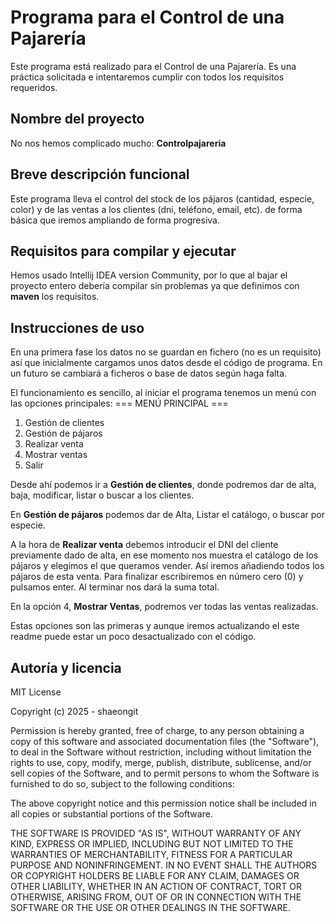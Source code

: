 # Programa para el Control de una Pajarería
Este programa está realizado para el Control de una Pajarería. Es una práctica solicitada e intentaremos cumplir con todos los requisitos requeridos. 

## Nombre del proyecto
No nos hemos complicado mucho: **Controlpajareria**

## Breve descripción funcional
 Este programa lleva el control del stock de los pájaros (cantidad, especie, color) y de las ventas a los clientes (dni, teléfono, email, etc). de forma básica que iremos ampliando de forma progresiva. 

## Requisitos para compilar y ejecutar
 Hemos usado Intellij IDEA version Community, por lo que al bajar el proyecto entero debería compilar sin problemas ya que definimos con **maven** los requisitos.
 
## Instrucciones de uso
 En una primera fase los datos no se guardan en fichero (no es un requisito) así que inicialmente cargamos unos datos desde el código de programa. En un futuro se cambiará a ficheros o base de datos según haga falta.
 
 El funcionamiento es sencillo, al iniciar el programa tenemos un menú con las opciones principales:
 === MENÚ PRINCIPAL ===
1. Gestión de clientes
2. Gestión de pájaros
3. Realizar venta
4. Mostrar ventas
5. Salir

Desde ahí podemos ir a **Gestión de clientes**, donde podremos dar de alta, baja, modificar, listar o buscar a los clientes.

En **Gestión de pájaros** podemos dar de Alta, Listar el catálogo, o buscar por especie. 

A la hora de **Realizar venta** debemos introducir el DNI del cliente previamente dado de alta, en ese momento nos muestra el catálogo de los pájaros y elegimos el que queramos vender. Así iremos añadiendo todos los pájaros de esta venta. Para finalizar escribiremos en número cero (0) y pulsamos enter. Al terminar nos dará la suma total.

En la opción 4, **Mostrar Ventas**, podremos ver todas las ventas realizadas.

Estas opciones son las primeras y aunque iremos actualizando el este readme puede estar un poco desactualizado con el código.

 

## Autoría y licencia
MIT License

Copyright (c) 2025 - shaeongit

Permission is hereby granted, free of charge, to any person obtaining a copy
of this software and associated documentation files (the "Software"), to deal
in the Software without restriction, including without limitation the rights
to use, copy, modify, merge, publish, distribute, sublicense, and/or sell
copies of the Software, and to permit persons to whom the Software is
furnished to do so, subject to the following conditions:

The above copyright notice and this permission notice shall be included in all
copies or substantial portions of the Software.

THE SOFTWARE IS PROVIDED "AS IS", WITHOUT WARRANTY OF ANY KIND, EXPRESS OR
IMPLIED, INCLUDING BUT NOT LIMITED TO THE WARRANTIES OF MERCHANTABILITY,
FITNESS FOR A PARTICULAR PURPOSE AND NONINFRINGEMENT. IN NO EVENT SHALL THE
AUTHORS OR COPYRIGHT HOLDERS BE LIABLE FOR ANY CLAIM, DAMAGES OR OTHER
LIABILITY, WHETHER IN AN ACTION OF CONTRACT, TORT OR OTHERWISE, ARISING FROM,
OUT OF OR IN CONNECTION WITH THE SOFTWARE OR THE USE OR OTHER DEALINGS IN THE
SOFTWARE.
